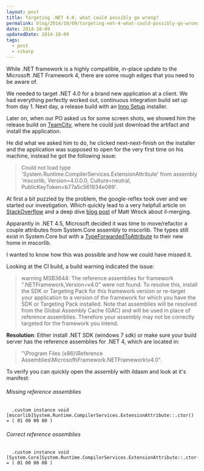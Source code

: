 ```yaml
---
layout: post
title: Targeting .NET 4.0, what could possibly go wrong?
permalink: blog/2014/10/09/targeting-net-4-what-could-possibly-go-wrong/index.html
date: 2014-10-09
updatedDate: 2014-10-09
tags:
  - post
  - csharp
---
```


While .NET framework is a highly compatible, in-place update to the Microsoft .NET Framework 4, there are some rough edges that you need to be aware of.

We needed to target .NET 4.0 for a brand new application at a client. We had everything perfectly worked out, continuous integration build set up from day 1. Next day, a release build with an [Inno Setup](http://www.jrsoftware.org/isinfo.php) installer.

Later on, when our PO asked us for some screen shots, we showed him the release build on [TeamCity](http://www.jetbrains.com/teamcity/), where he could just download the artifact and install the application.

He did what we asked him to do, he clicked next-next-finish on the installer and the application was supposed to open for the very first time on his machine, instead he got the following issue:

> Could not load type 'System.Runtime.CompilerServices.ExtensionAttribute' from assembly 'mscorlib, Version=4.0.0.0, Culture=neutral, PublicKeyToken=b77a5c561934e089'.

At first a bit puzzled by the problem, the google-reflex took over and we started our investigation. Which quickly lead to a very helpfull article on [StackOverflow](http://stackoverflow.com/questions/13748055/could-not-load-type-system-runtime-compilerservices-extensionattribute-from-as) and a deep dive [blog post](http://www.hurryupandwait.io/blog/what-you-should-know-about-running-ilmerge-on-net-4-5-assemblies-targeting-net-4-0) of Matt Wrock about il-merging.

Apparantly in .NET 4.5, Microsoft decided it was time to move/refactor a couple attributes from System.Core assembly to mscorlib. The types still exist in System.Core but with a [TypeForwardedToAttribute](http://msdn.microsoft.com/en-us/library/system.runtime.compilerservices.typeforwardedtoattribute.aspx) to their new home in mscorlib.

I wanted to know how this was possible and how we could have missed it.

Looking at the CI build, a build warning indicated the issue:

> warning MSB3644: The reference assemblies for framework ".NETFramework,Version=v4.0" were not found. To resolve this, install the SDK or Targeting Pack for this framework version or re-target your application to a version of the framework for which you have the SDK or Targeting Pack installed. Note that assemblies will be resolved from the Global Assembly Cache (GAC) and will be used in place of reference assemblies. Therefore your assembly may not be correctly targeted for the framework you intend.

**Resolution**: Either install .NET SDK (windows 7 sdk) or make sure your build server has the reference assemblies for .NET 4, which are located in:

> "\Program Files (x86)\Reference Assemblies\Microsoft\Framework\.NETFramework\v4.0".

To verify you can quickly open the assembly with ildasm and look at it's manifest:

###### Missing reference assemblies

```
  .custom instance void [mscorlib]System.Runtime.CompilerServices.ExtensionAttribute::.ctor() = ( 01 00 00 00 )
```

###### Correct reference assemblies

```
  .custom instance void [System.Core]System.Runtime.CompilerServices.ExtensionAttribute::.ctor() = ( 01 00 00 00 )
```
